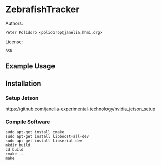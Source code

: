 # ZebrafishTracker

Authors:

    Peter Polidoro <polidorop@janelia.hhmi.org>

License:

    BSD

## Example Usage

## Installation

### Setup Jetson

<https://github.com/janelia-experimental-technology/nvidia_jetson_setup>

### Compile Software

```shell
sudo apt-get install cmake
sudo apt-get install libboost-all-dev
sudo apt-get install libserial-dev
mkdir build
cd build
cmake ..
make
```
